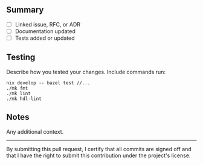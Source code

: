 ## Summary
- [ ] Linked issue, RFC, or ADR
- [ ] Documentation updated
- [ ] Tests added or updated

## Testing
Describe how you tested your changes. Include commands run:
```
nix develop -- bazel test //...
./mk fmt
./mk lint
./mk hdl-lint
```

## Notes
Any additional context.

---
By submitting this pull request, I certify that all commits are signed off and that I have the right to submit this contribution under the project's license.
